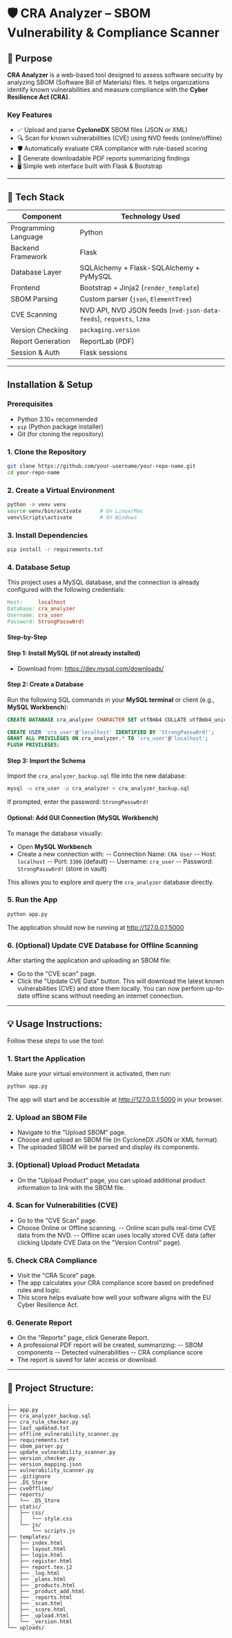 # 🛡️ CRA Analyzer – SBOM Vulnerability & Compliance Scanner

## 📌 Purpose

**CRA Analyzer** is a web-based tool designed to assess software security by analyzing SBOM (Software Bill of Materials) files. It helps organizations identify known vulnerabilities and measure compliance with the **Cyber Resilience Act (CRA)**.

### Key Features

- ✅ Upload and parse **CycloneDX** SBOM files (JSON or XML)
- 🔍 Scan for known vulnerabilities (CVE) using NVD feeds (online/offline)
- 🛡️ Automatically evaluate CRA compliance with rule-based scoring
- 📄 Generate downloadable PDF reports summarizing findings
- 🖥️ Simple web interface built with Flask & Bootstrap


---

## 🚀 Tech Stack

| Component         | Technology Used                    |
|------------------|-------------------------------------|
| Programming Language | Python                         |
| Backend Framework | Flask                             |
| Database Layer | SQLAlchemy + Flask-SQLAlchemy + PyMySQL |
| Frontend         | Bootstrap + Jinja2 (`render_template`) |
| SBOM Parsing     | Custom parser (`json`, `ElementTree`)|
| CVE Scanning | NVD API, NVD JSON feeds (`nvd-json-data-feeds`), `requests`, `lzma` |
| Version Checking      | `packaging.version`         |
| Report Generation| ReportLab (PDF)                              |
| Session & Auth  | Flask sessions                       |

---

## Installation & Setup

### Prerequisites
- Python 3.10+ recommended
- `pip` (Python package installer)
- Git (for cloning the repository)

### 1. Clone the Repository
```bash
git clone https://github.com/your-username/your-repo-name.git
cd your-repo-name
```

### 2. Create a Virtual Environment
```bash
python -m venv venv
source venv/bin/activate      # On Linux/Mac
venv\Scripts\activate         # On Windows
```
### 3. Install Dependencies
```bash
pip install -r requirements.txt
```

### 4. Database Setup
This project uses a MySQL database, and the connection is already configured with the following credentials:
```makefile
Host:     localhost  
Database: cra_analyzer  
Username: cra_user  
Password: StrongPassw0rd!
```

#### Step-by-Step
#### Step 1: Install MySQL (if not already installed)
- Download from: https://dev.mysql.com/downloads/

  
#### Step 2: Create a Database
Run the following SQL commands in your **MySQL terminal** or client (e.g., **MySQL Workbench**):
```sql
CREATE DATABASE cra_analyzer CHARACTER SET utf8mb4 COLLATE utf8mb4_unicode_ci;

CREATE USER 'cra_user'@'localhost' IDENTIFIED BY 'StrongPassw0rd!';
GRANT ALL PRIVILEGES ON cra_analyzer.* TO 'cra_user'@'localhost';
FLUSH PRIVILEGES;
```

#### Step 3: Import the Schema
Import the `cra_analyzer_backup.sql` file into the new database:
```bash
mysql -u cra_user -p cra_analyzer < cra_analyzer_backup.sql
```
If prompted, enter the password: `StrongPassw0rd!`

#### Optional: Add GUI Connection (MySQL Workbench)
To manage the database visually:
- Open **MySQL Workbench**
- Create a new connection with:
  -- Connection Name: `CRA User`
  -- Host:  `localhost`
  -- Port: `3306` (default)
  -- Username:  `cra_user`
  -- Password: `StrongPassw0rd!` (store in vault)

This allows you to explore and query the `cra_analyzer` database directly.


### 5. Run the App
```bash
python app.py
```
The application should now be running at http://127.0.0.1:5000

### 6. (Optional) Update CVE Database for Offline Scanning
After starting the application and uploading an SBOM file:
 - Go to the "CVE scan" page.
 - Click the "Update CVE Data" button.
This will download the latest known vulnerabilities (CVE) and store them locally.
You can now perform up-to-date offline scans without needing an internet connection.

---

## 💡 Usage Instructions:
Follow these steps to use the tool:

### 1. Start the Application
Make sure your virtual environment is activated, then run:

```bash
python app.py
```
The app will start and be accessible at http://127.0.0.1:5000 in your browser.

### 2. Upload an SBOM File
- Navigate to the "Upload SBOM" page.
- Choose and upload an SBOM file (in CycloneDX JSON or XML format).
- The uploaded SBOM will be parsed and display its components.

### 3. (Optional) Upload Product Metadata
- On the "Upload Product" page, you can upload additional product information to link with the SBOM file.

### 4. Scan for Vulnerabilities (CVE)
- Go to the "CVE Scan" page.
- Choose Online or Offline scanning.
  -- Online scan pulls real-time CVE data from the NVD.
  -- Offline scan uses locally stored CVE data (after clicking Update CVE Data on the "Version Control" page).

### 5. Check CRA Compliance
- Visit the "CRA Score" page.
- The app calculates your CRA compliance score based on predefined rules and logic.
- This score helps evaluate how well your software aligns with the EU Cyber Resilience Act.

### 6. Generate Report
- On the "Reports" page, click Generate Report.
- A professional PDF report will be created, summarizing:
  -- SBOM components
  -- Detected vulnerabilities
  -- CRA compliance score
- The report is saved for later access or download.

---
## 📁 Project Structure:
```plaintext
.
├── app.py
├── cra_analyzer_backup.sql
├── cra_rule_checker.py
├── last_updated.txt
├── offline_vulnerability_scanner.py
├── requirements.txt
├── sbom_parser.py
├── update_vulnerability_scanner.py
├── version_checker.py
├── version_mapping.json
├── vulnerability_scanner.py
├── .gitignore
├── .DS_Store
├── cveOffline/
├── reports/
│   └── .DS_Store
├── static/
│   ├── css/
│   │   └── style.css
│   └── js/
│       └── scripts.js
├── templates/
│   ├── index.html
│   ├── layout.html
│   ├── login.html
│   ├── register.html
│   ├── report.tex.j2
│   ├── _log.html
│   ├── _plans.html
│   ├── _products.html
│   ├── _product_add.html
│   ├── _reports.html
│   ├── _scan.html
│   ├── _score.html
│   ├── _upload.html
│   └── _version.html
└── uploads/
```
